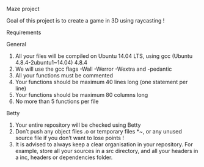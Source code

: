 Maze project

Goal of this project is to create a game in 3D using raycasting !

Requirements

General

1. All your files will be compiled on Ubuntu 14.04 LTS, using gcc (Ubuntu 4.8.4-2ubuntu1~14.04) 4.8.4
2. We will use the gcc flags -Wall -Werror -Wextra and -pedantic
3. All your functions must be commented
4. Your functions should be maximum 40 lines long (one statement per line)
5. Your functions should be maximum 80 columns long
6. No more than 5 functions per file

Betty

1. Your entire repository will be checked using Betty
2. Don’t push any object files .o or temporary files *~, or any unused source file if you don’t want to lose points !
3. It is advised to always keep a clear organisation in your repository. For example, store all your sources in a src directory, and all your headers in a inc, headers or dependencies folder.


